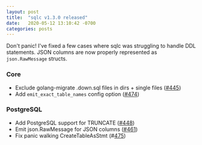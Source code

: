 ```yaml
---
layout: post
title:  "sqlc v1.3.0 released"
date:   2020-05-12 13:10:42 -0700
categories: posts
---
```


Don't panic! I've fixed a few cases where sqlc was struggling to handle DDL
statements. JSON columns are now properly represented as
<code>json.RawMessage</code> structs.

### Core
* Exclude golang-migrate .down.sql files in dirs + single files ([#445](https://github.com/kyleconroy/sqlc/pull/445))
* Add `emit_exact_table_names` config option ([#474](https://github.com/kyleconroy/sqlc/pull/474))

### PostgreSQL
* Add PostgreSQL support for TRUNCATE ([#448](https://github.com/kyleconroy/sqlc/pull/448))
* Emit json.RawMessage for JSON columns ([#461](https://github.com/kyleconroy/sqlc/pull/461))
* Fix panic walking CreateTableAsStmt (#[475](https://github.com/kyleconroy/sqlc/475))
